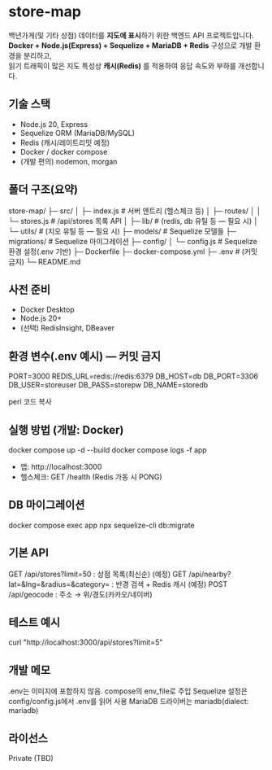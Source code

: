 # store-map

백년가게(및 기타 상점) 데이터를 **지도에 표시**하기 위한 백엔드 API 프로젝트입니다.  
**Docker + Node.js(Express) + Sequelize + MariaDB + Redis** 구성으로 개발 환경을 분리하고,  
읽기 트래픽이 많은 지도 특성상 **캐시(Redis)** 를 적용하여 응답 속도와 부하를 개선합니다.

## 기술 스택
- Node.js 20, Express
- Sequelize ORM (MariaDB/MySQL)
- Redis (캐시/레이트리밋 예정)
- Docker / docker compose
- (개발 편의) nodemon, morgan

## 폴더 구조(요약)
store-map/
├─ src/
│ ├─ index.js # 서버 엔트리 (헬스체크 등)
│ ├─ routes/
│ │ └─ stores.js # /api/stores 목록 API
│ ├─ lib/ # (redis, db 유틸 등 — 필요 시)
│ └─ utils/ # (지오 유틸 등 — 필요 시)
├─ models/ # Sequelize 모델들
├─ migrations/ # Sequelize 마이그레이션
├─ config/
│ └─ config.js # Sequelize 환경 설정(.env 기반)
├─ Dockerfile
├─ docker-compose.yml
├─ .env # (커밋 금지)
└─ README.md


## 사전 준비
- Docker Desktop
- Node.js 20+
- (선택) RedisInsight, DBeaver

## 환경 변수(.env 예시) — 커밋 금지
PORT=3000
REDIS_URL=redis://redis:6379
DB_HOST=db
DB_PORT=3306
DB_USER=storeuser
DB_PASS=storepw
DB_NAME=storedb

perl
코드 복사

## 실행 방법 (개발: Docker)
docker compose up -d --build
docker compose logs -f app
- 앱: http://localhost:3000
- 헬스체크: GET /health (Redis 가동 시 PONG)

## DB 마이그레이션
docker compose exec app npx sequelize-cli db:migrate

## 기본 API
GET /api/stores?limit=50 : 상점 목록(최신순)
(예정) GET /api/nearby?lat=&lng=&radius=&category= : 반경 검색 + Redis 캐시
(예정) POST /api/geocode : 주소 → 위/경도(카카오/네이버)

## 테스트 예시
curl "http://localhost:3000/api/stores?limit=5"

## 개발 메모
.env는 이미지에 포함하지 않음. compose의 env_file로 주입
Sequelize 설정은 config/config.js에서 .env를 읽어 사용
MariaDB 드라이버는 mariadb(dialect: mariadb)

## 라이선스
Private (TBD)
